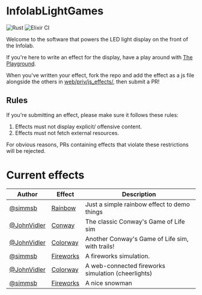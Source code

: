 # InfolabLightGames

![Rust](https://github.com/lancaster-university/infolab-lights/workflows/Rust/badge.svg)
![Elixir CI](https://github.com/lancaster-university/infolab-lights/workflows/Elixir%20CI/badge.svg)

Welcome to the software that powers the LED light display on the front of the
Infolab.


If you're here to write an effect for the display, have a play around with [The
Playground](https://infolab21-lights.lancs.ac.uk/playground).

When you've written your effect, fork the repo and add the effect as a js file
alongside the others in [web/priv/js_effects/](web/priv/js_effects/), then
submit a PR!

## Rules

If you're submitting an effect, please make sure it follows these rules:

1. Effects must not display explicit/ offensive content.
2. Effects must not fetch external resources.

For obvious reasons, PRs containing effects that violate these restrictions will
be rejected.

# Current effects

| Author                                       | Effect                                        | Description                                        |
|----------------------------------------------|-----------------------------------------------|----------------------------------------------------|
| [@simmsb](https://github.com/simmsb)         | [Rainbow](web/priv/js_effects/rainbow.js)     | Just a simple rainbow effect to demo things        |
| [@JohnVidler](https://github.com/JohnVidler) | [Conway](web/priv/js_effects/conway.js)       | The classic Conway's Game of Life sim              |
| [@JohnVidler](https://github.com/JohnVidler) | [Colorway](web/priv/js_effects/colorway.js)   | Another Conway's Game of Life sim, with trails!    |
| [@simmsb](https://github.com/simmsb)         | [Fireworks](web/priv/js_effects/fireworks.js) | A fireworks simulation.                            |
| [@JohnVidler](https://github.com/JohnVidler) | [Colorway](web/priv/js_effects/cheerworks.js) | A web-connected fireworks simulation (cheerlights) |
| [@simmsb](https://github.com/simmsb)         | [Fireworks](web/priv/js_effects/snow.ts)      | A nice snowman                                     |
